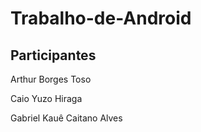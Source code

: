 # Trabalho-de-Android
## Participantes
Arthur Borges Toso 

Caio Yuzo Hiraga 

Gabriel Kauê Caitano Alves 
